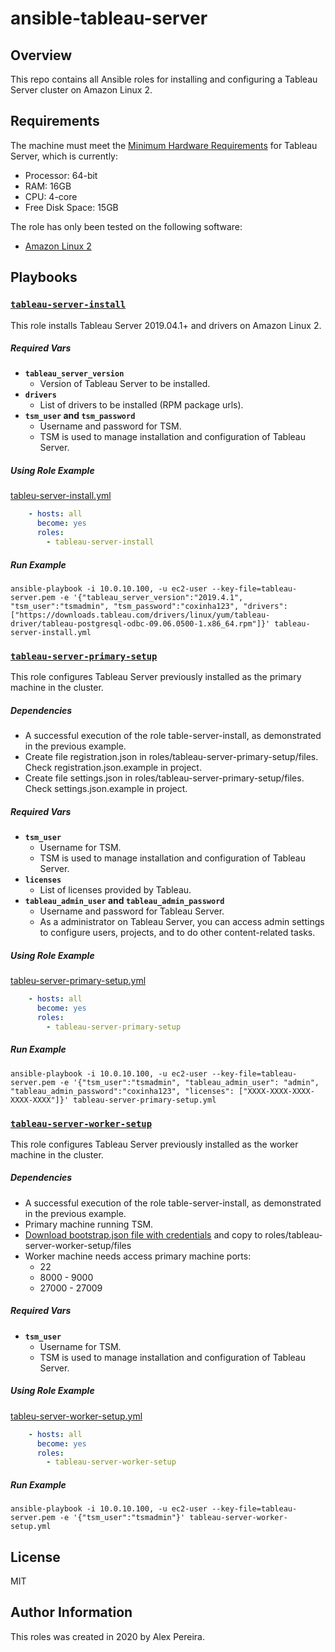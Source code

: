ansible-tableau-server
=========

Overview
-----------
This repo contains all Ansible roles for installing and configuring a Tableau Server cluster on Amazon Linux 2.

Requirements
------------
The machine must meet the [Minimum Hardware Requirements](https://help.tableau.com/current/server-linux/en-us/server_hardware_min.htm)
 for Tableau Server, which is currently:

- Processor: 64-bit
- RAM: 16GB
- CPU: 4-core
- Free Disk Space: 15GB

The role has only been tested on the following software:

- [Amazon Linux 2](https://aws.amazon.com/amazon-linux-2/)

Playbooks
--------------
### [`tableau-server-install`](roles/tableau-server-install/tasks/install_tableau.yml)
This role installs Tableau Server 2019.04.1+ and drivers on Amazon Linux 2.

##### Required Vars
- **`tableau_server_version`**
    - Version of Tableau Server to be installed. 
- **`drivers`**
    - List of drivers to be installed (RPM package urls).
- **`tsm_user` and `tsm_password`**
    - Username and password for TSM. 
    - TSM is used to manage installation and configuration of Tableau Server.

##### Using Role Example
[tableu-server-install.yml](tableau-server-install.yml)

```yaml
    - hosts: all
      become: yes
      roles:
        - tableau-server-install
```

##### Run Example
    ansible-playbook -i 10.0.10.100, -u ec2-user --key-file=tableau-server.pem -e '{"tableau_server_version":"2019.4.1", "tsm_user":"tsmadmin", "tsm_password":"coxinha123", "drivers":["https://downloads.tableau.com/drivers/linux/yum/tableau-driver/tableau-postgresql-odbc-09.06.0500-1.x86_64.rpm"]}' tableau-server-install.yml

### [`tableau-server-primary-setup`](roles/tableau-server-primary-setup/tasks/setup.yml)
This role configures Tableau Server previously installed as the primary machine in the cluster.

##### Dependencies
- A successful execution of the role table-server-install, as demonstrated in the previous example.
- Create file registration.json in roles/tableau-server-primary-setup/files. Check registration.json.example in project.
- Create file settings.json in roles/tableau-server-primary-setup/files. Check settings.json.example in project.

##### Required Vars
- **`tsm_user`**
    - Username for TSM.
    - TSM is used to manage installation and configuration of Tableau Server.
- **`licenses`**
    - List of licenses provided by Tableau. 
- **`tableau_admin_user` and `tableau_admin_password`**
    - Username and password for Tableau Server.
    - As a administrator on Tableau Server, you can access admin settings to configure users, projects, and to do other content-related tasks. 

##### Using Role Example
[tableu-server-primary-setup.yml](tableau-server-primary-setup.yml)

```yaml
    - hosts: all
      become: yes
      roles:
        - tableau-server-primary-setup
```

##### Run Example
    ansible-playbook -i 10.0.10.100, -u ec2-user --key-file=tableau-server.pem -e '{"tsm_user":"tsmadmin", "tableau_admin_user": "admin", "tableau_admin_password":"coxinha123", "licenses": ["XXXX-XXXX-XXXX-XXXX-XXXX"]}' tableau-server-primary-setup.yml

### [`tableau-server-worker-setup`](roles/tableau-server-worker-setup/tasks/setup.yml)
This role configures Tableau Server previously installed as the worker machine in the cluster.

##### Dependencies
- A successful execution of the role table-server-install, as demonstrated in the previous example.
- Primary machine running TSM.
- [Download bootstrap.json file with credentials](https://help.tableau.com/current/server-linux/en-us/install_additional_nodes.htm) and copy to roles/tableau-server-worker-setup/files
- Worker machine needs access primary machine ports:
    - 22
    - 8000 - 9000
    - 27000 - 27009

##### Required Vars
- **`tsm_user`**
    - Username for TSM.
    - TSM is used to manage installation and configuration of Tableau Server.

##### Using Role Example
[tableu-server-worker-setup.yml](tableau-server-worker-setup.yml)

```yaml
    - hosts: all
      become: yes
      roles:
        - tableau-server-worker-setup
```

##### Run Example
    ansible-playbook -i 10.0.10.100, -u ec2-user --key-file=tableau-server.pem -e '{"tsm_user":"tsmadmin"}' tableau-server-worker-setup.yml
    
License
-------
MIT

Author Information
-------

This roles was created in 2020 by Alex Pereira.